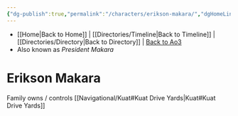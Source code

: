 ```yaml
---
{"dg-publish":true,"permalink":"/characters/erikson-makara/","dgHomeLink":false}
---
```


- [[Home\|Back to Home]] | [[Directories/Timeline\|Back to Timeline]] | [[Directories/Directory\|Back to Directory]] | [Back to Ao3](https://archiveofourown.org/works/19334440/chapters/45992584)
- Also known as *President Makara*

# Erikson Makara

Family owns / controls [[Navigational/Kuat#Kuat Drive Yards\|Kuat#Kuat Drive Yards]]